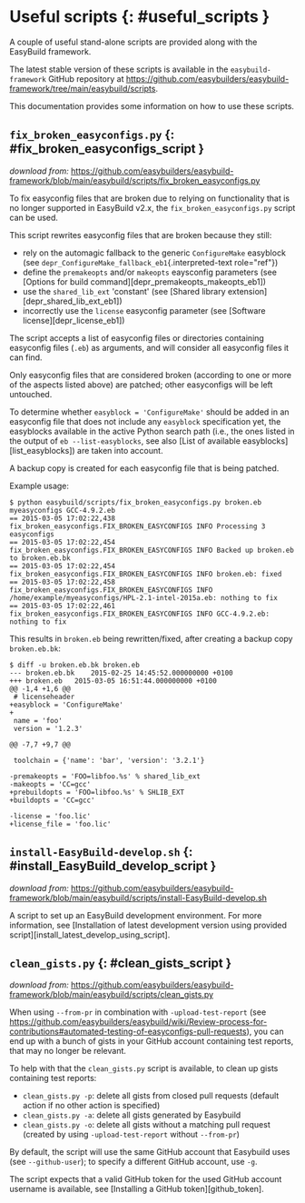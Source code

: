 # Useful scripts {: #useful_scripts }

A couple of useful stand-alone scripts are provided along with the
EasyBuild framework.

The latest stable version of these scripts is available in the
`easybuild-framework` GitHub repository at
<https://github.com/easybuilders/easybuild-framework/tree/main/easybuild/scripts>.

This documentation provides some information on how to use these
scripts.

## `fix_broken_easyconfigs.py` {: #fix_broken_easyconfigs_script }

*download from:*
<https://github.com/easybuilders/easybuild-framework/blob/main/easybuild/scripts/fix_broken_easyconfigs.py>

To fix easyconfig files that are broken due to relying on functionality
that is no longer supported in EasyBuild v2.x, the
`fix_broken_easyconfigs.py` script can be used.

This script rewrites easyconfig files that are broken because they
still:

- rely on the automagic fallback to the generic `ConfigureMake`
    easyblock (see `depr_ConfigureMake_fallback_eb1`{.interpreted-text
    role="ref"})
- define the `premakeopts` and/or `makeopts` eaysconfig parameters
    (see [Options for build command][depr_premakeopts_makeopts_eb1])
- use the `shared_lib_ext` \'constant\' (see
    [Shared library extension][depr_shared_lib_ext_eb1])
- incorrectly use the `license` easyconfig parameter (see
    [Software license][depr_license_eb1])

The script accepts a list of easyconfig files or directories containing
easyconfig files (`.eb`) as arguments, and will consider all easyconfig
files it can find.

Only easyconfig files that are considered broken (according to one or
more of the aspects listed above) are patched; other easyconfigs will be
left untouched.

To determine whether `easyblock = 'ConfigureMake'` should be added in an
easyconfig file that does not include any `easyblock` specification yet,
the easyblocks available in the active Python search path (i.e., the
ones listed in the output of `eb --list-easyblocks`, see also
[List of available easyblocks][list_easyblocks]) are taken into account.

A backup copy is created for each easyconfig file that is being patched.

Example usage:

``` console
$ python easybuild/scripts/fix_broken_easyconfigs.py broken.eb myeasyconfigs GCC-4.9.2.eb
== 2015-03-05 17:02:22,438 fix_broken_easyconfigs.FIX_BROKEN_EASYCONFIGS INFO Processing 3 easyconfigs
== 2015-03-05 17:02:22,454 fix_broken_easyconfigs.FIX_BROKEN_EASYCONFIGS INFO Backed up broken.eb to broken.eb.bk
== 2015-03-05 17:02:22,454 fix_broken_easyconfigs.FIX_BROKEN_EASYCONFIGS INFO broken.eb: fixed
== 2015-03-05 17:02:22,458 fix_broken_easyconfigs.FIX_BROKEN_EASYCONFIGS INFO /home/example/myeasyconfigs/HPL-2.1-intel-2015a.eb: nothing to fix
== 2015-03-05 17:02:22,461 fix_broken_easyconfigs.FIX_BROKEN_EASYCONFIGS INFO GCC-4.9.2.eb: nothing to fix
```

This results in `broken.eb` being rewritten/fixed, after creating a
backup copy `broken.eb.bk`:

``` console
$ diff -u broken.eb.bk broken.eb
--- broken.eb.bk    2015-02-25 14:45:52.000000000 +0100
+++ broken.eb   2015-03-05 16:51:44.000000000 +0100
@@ -1,4 +1,6 @@
 # licenseheader
+easyblock = 'ConfigureMake'
+
 name = 'foo'
 version = '1.2.3'

@@ -7,7 +9,7 @@

 toolchain = {'name': 'bar', 'version': '3.2.1'}

-premakeopts = 'FOO=libfoo.%s' % shared_lib_ext
-makeopts = 'CC=gcc'
+prebuildopts = 'FOO=libfoo.%s' % SHLIB_EXT
+buildopts = 'CC=gcc'

-license = 'foo.lic'
+license_file = 'foo.lic'
```

## `install-EasyBuild-develop.sh` {: #install_EasyBuild_develop_script }

*download from:*
<https://github.com/easybuilders/easybuild-framework/blob/main/easybuild/scripts/install-EasyBuild-develop.sh>

A script to set up an EasyBuild development environment. For more
information, see [Installation of latest development version using provided script][install_latest_develop_using_script].

## `clean_gists.py` {: #clean_gists_script }

*download from:*
<https://github.com/easybuilders/easybuild-framework/blob/main/easybuild/scripts/clean_gists.py>

When using `--from-pr` in combination with `-upload-test-report` (see
<https://github.com/easybuilders/easybuild/wiki/Review-process-for-contributions#automated-testing-of-easyconfigs-pull-requests>),
you can end up with a bunch of gists in your GitHub account containing
test reports, that may no longer be relevant.

To help with that the `clean_gists.py` script is available, to clean up
gists containing test reports:

- `clean_gists.py -p`: delete all gists from closed pull requests
    (default action if no other action is specified)
- `clean_gists.py -a`: delete all gists generated by Easybuild
- `clean_gists.py -o`: delete all gists without a matching pull
    request (created by using `-upload-test-report` without `--from-pr`)

By default, the script will use the same GitHub account that Easybuild
uses (see `--github-user`); to specify a different GitHub account, use
`-g`.

The script expects that a valid GitHub token for the used GitHub account
username is available, see [Installing a GitHub token][github_token].

